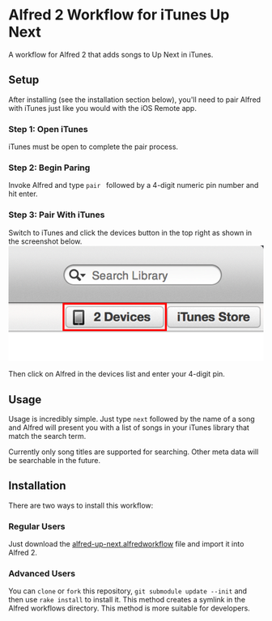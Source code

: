 # Alfred 2 Workflow for iTunes Up Next

A workflow for Alfred 2 that adds songs to Up Next in iTunes.

## Setup

After installing (see the installation section below), you'll need to pair Alfred with iTunes just like you would with the iOS Remote app.

### Step 1: Open iTunes

iTunes must be open to complete the pair process.

### Step 2: Begin Paring
Invoke Alfred and type `pair ` followed by a 4-digit numeric pin number and hit enter.

### Step 3: Pair With iTunes
Switch to iTunes and click the devices button in the top right as shown in the screenshot below.
![image](screenshots/setup1.png)

Then click on Alfred in the devices list and enter your 4-digit pin.

## Usage

Usage is incredibly simple. Just type `next` followed by the name of a song and Alfred will present you with a list of songs in your iTunes library that match the search term.

Currently only song titles are supported for searching. Other meta data will be searchable in the future.

## Installation

There are two ways to install this workflow:

### Regular Users

Just download the [alfred-up-next.alfredworkflow](https://github.com/edc1591/alfred-up-next/raw/master/alfred-up-next.alfredworkflow) file and import it into Alfred 2.

### Advanced Users

You can `clone` or `fork` this repository, `git submodule update --init` and then use `rake install` to install it. This method creates a symlink in the Alfred workflows directory. This method is more suitable for developers.